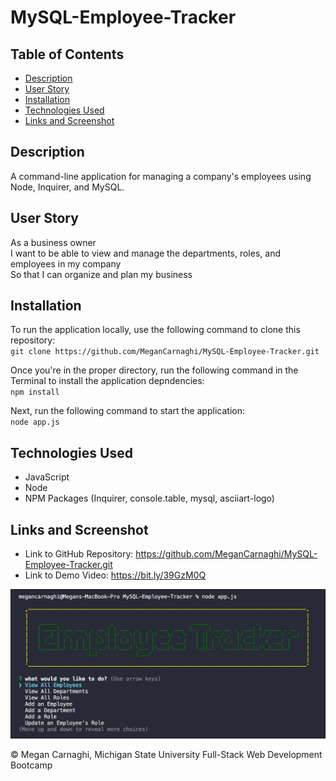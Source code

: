 # MySQL-Employee-Tracker

## Table of Contents
* [Description](#description)
* [User Story](#user-story)
* [Installation](#installation)
* [Technologies Used](#technologies-used)
* [Links and Screenshot](#links-and-screenshot)

## Description
A command-line application for managing a company's employees using Node, Inquirer, and MySQL.

## User Story
As a business owner  
I want to be able to view and manage the departments, roles, and employees in my company  
So that I can organize and plan my business  

## Installation
To run the application locally, use the following command to clone this repository:   
`git clone https://github.com/MeganCarnaghi/MySQL-Employee-Tracker.git`  

Once you're in the proper directory, run the following command in the Terminal to install the application depndencies:  
`npm install`  

Next, run the following command to start the application:   
`node app.js`

## Technologies Used
* JavaScript
* Node
* NPM Packages (Inquirer, console.table, mysql, asciiart-logo)

## Links and Screenshot
* Link to GitHub Repository: https://github.com/MeganCarnaghi/MySQL-Employee-Tracker.git
* Link to Demo Video: https://bit.ly/39GzM0Q

![Screenshot](Assets/screenshot.jpg)


© Megan Carnaghi, Michigan State University Full-Stack Web Development Bootcamp


